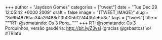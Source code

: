 
+++
author = "Jaydson Gomes"
categories = ["tweet"]
date = "Tue Dec 29 12:05:42 +0000 2009"
draft = false
image = "{TWEET_IMAGE}"
slug = "8d6b4876fac34a26488d13b005bf27443b1e6b3c"
tags = ["tweet"]
title = """RT: @somatando: Os 3 Porq..."""
+++
RT: @somatando: Os 3 Porquinhos, versão gaudéria: http://bit.ly/Z3vsI (gracias @gsbastos) \o/ #TRIafú
